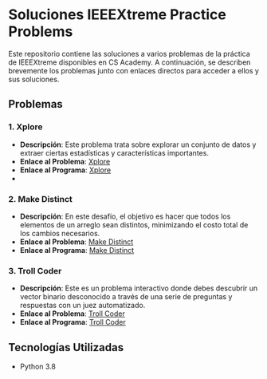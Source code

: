 # Soluciones IEEEXtreme Practice Problems

Este repositorio contiene las soluciones a varios problemas de la práctica de IEEEXtreme disponibles en CS Academy. A continuación, se describen brevemente los problemas junto con enlaces directos para acceder a ellos y sus soluciones.

## Problemas

### 1. Xplore

- **Descripción**: Este problema trata sobre explorar un conjunto de datos y extraer ciertas estadísticas y características importantes.
- **Enlace al Problema**: [Xplore](https://csacademy.com/ieeextreme-practice/task/xplore/)
- **Enlace al Programa**: [Xplore](https://github.com/enriqueperez21/taller1_metodos/blob/main/xplore/xplore.py)
- 
### 2. Make Distinct

- **Descripción**: En este desafío, el objetivo es hacer que todos los elementos de un arreglo sean distintos, minimizando el costo total de los cambios necesarios.
- **Enlace al Problema**: [Make Distinct](https://csacademy.com/ieeextreme-practice/task/make-distinct/)
- **Enlace al Programa**: [Make Distinct](https://github.com/enriqueperez21/taller1_metodos/blob/main/make_distinct/make_distinct.py)
  
### 3. Troll Coder

- **Descripción**: Este es un problema interactivo donde debes descubrir un vector binario desconocido a través de una serie de preguntas y respuestas con un juez automatizado.
- **Enlace al Problema**: [Troll Coder](https://csacademy.com/ieeextreme-practice/task/troll-coder/)
- **Enlace al Programa**: [Troll Coder]([https://github.com/enriqueperez21/taller1_metodos/blob/main/xplore/xplore.py](https://github.com/enriqueperez21/taller1_metodos/blob/main/troll_coder/troll_coder.py))

## Tecnologías Utilizadas

- Python 3.8
